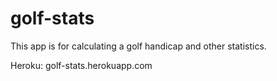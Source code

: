 # golf-stats

This app is for calculating a golf handicap and other statistics.

Heroku: golf-stats.herokuapp.com
